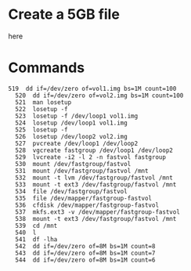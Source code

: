 # Create a 5GB file


here

# Commands



    519  dd if=/dev/zero of=vol1.img bs=1M count=100
      520  dd if=/dev/zero of=vol2.img bs=1M count=100
      521  man losetup 
      522  losetup -f
      523  losetup -f /dev/loop1 vol1.img
      524  losetup /dev/loop1 vol1.img
      525  losetup -f
      526  losetup /dev/loop2 vol2.img
      527  pvcreate /dev/loop1 /dev/loop2
      528  vgcreate fastgroup /dev/loop1 /dev/loop2
      529  lvcreate -i2 -l 2 -n fastvol fastgroup
      530  mount /dev/fastgroup/fastvol 
      531  mount /dev/fastgroup/fastvol /mnt
      532  mount -t lvm /dev/fastgroup/fastvol /mnt
      533  mount -t ext3 /dev/fastgroup/fastvol /mnt
      534  file /dev/fastgroup/fastvol 
      535  file /dev/mapper/fastgroup-fastvol 
      536  cfdisk /dev/mapper/fastgroup-fastvol 
      537  mkfs.ext3 -v /dev/mapper/fastgroup-fastvol
      538  mount -t ext3 /dev/fastgroup/fastvol /mnt
      539  cd /mnt
      540  l
      541  df -lha
      542  dd if=/dev/zero of=8M bs=1M count=8
      543  dd if=/dev/zero of=8M bs=1M count=7
      544  dd if=/dev/zero of=8M bs=1M count=6
